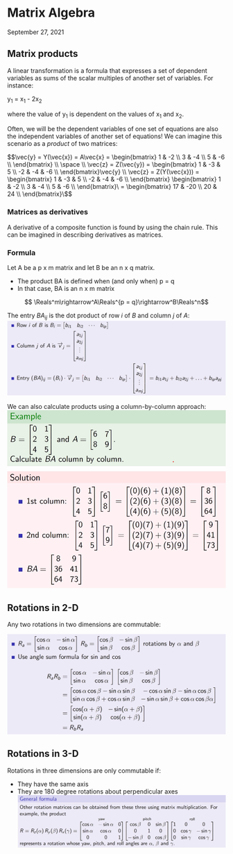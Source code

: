 # Matrix Algebra
September 27, 2021

## Matrix products
A linear transformation is a formula that expresses a set of dependent variables as sums of the scalar multiples of another set of variables. For instance:

y<sub>1</sub> = x<sub>1</sub> - 2x<sub>2</sub>


where the value of y<sub>1</sub> is dependent on the values of x<sub>1</sub> and x<sub>2</sub>.

Often, we will be the dependent variables of one set of equations are also the independent variables of another set of equations! We can imagine this scenario as a *product* of two matrices:

$$\vec{y} = Y(\vec{x}) = A\vec{x} = \begin{bmatrix}
1 & -2 \\
3 & -4 \\
5 & -6 \\
\end{bmatrix} \\
\space \\
\vec{z} = Z(\vec{y}) = \begin{bmatrix}
1 & -3 & 5 \\
-2 & -4 & -6 \\
\end{bmatrix}\vec{y} \\
\vec{z} = Z(Y(\vec{x})) = \begin{bmatrix}
1 & -3 & 5 \\
-2 & -4 & -6 \\
\end{bmatrix}
\begin{bmatrix}
1 & -2 \\
3 & -4 \\
5 & -6 \\
\end{bmatrix}\ = 
\begin{bmatrix}
17 & -20 \\
20 & 24 \\
\end{bmatrix}\$$

### Matrices as derivatives
A derivative of a composite function is found by using the chain rule. This can be imagined in describing derivatives as matrices.

### Formula
Let A be a p x m matrix and let B be an n x q matrix.
- The product BA is defined when (and only when) p = q
- In that case, BA is an n x m matrix

$$ \Reals^m\rightarrow^A\Reals^{p = q}\rightarrow^B\Reals^n$$

The entry $BA_{ij}$ is the dot product of row $i$ of $B$ and column $j$ of $A$:
![Matrix products](../images/matrix-product.png)

We can also calculate products using a column-by-column approach:
![Matrix product column-by-column](../images/matrix-product-columns.png)

## Rotations in 2-D
Any two rotations in two dimensions are commutable:

![2-D Rotation](../images/2d-rotation.png)

## Rotations in 3-D
Rotations in three dimensions are only commutable if:
- They have the same axis
- They are 180 degree rotations about perpendicular axes
![3-D Rotation](../images/3d-rotation.png)